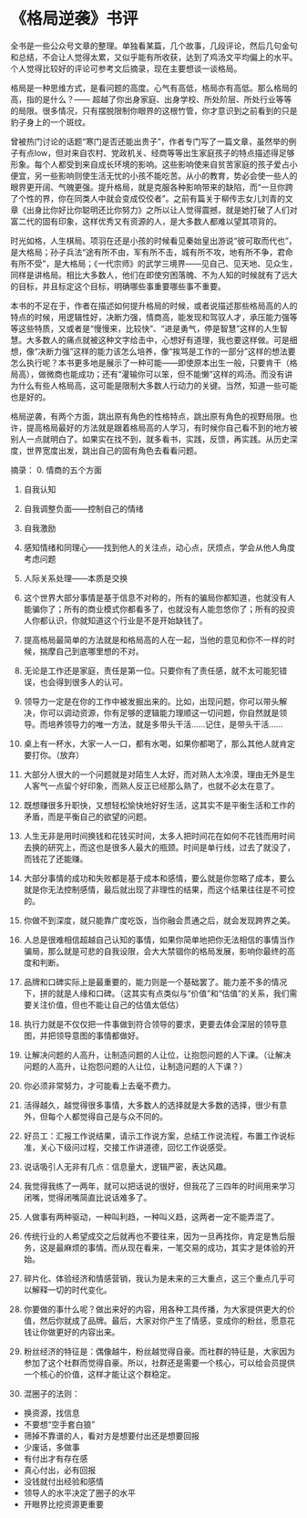 # 《格局逆袭》书评
全书是一些公众号文章的整理。单独看某篇，几个故事，几段评论，然后几句金句和总结，不会让人觉得太累，又似乎能有所收获，达到了鸡汤文平均偏上的水平。个人觉得比较好的评论可参考文后摘录，现在主要想谈一谈格局。

格局是一种思维方式，是看问题的高度。心气有高低，格局亦有高低。那么格局的高，指的是什么？—— 超越了你出身家庭、出身学校、所处阶层、所处行业等等的局限。很多情况，只有摆脱限制你眼界的这根竹管，你才意识到之前看到的只是豹子身上的一个斑纹。

曾被热门讨论的话题“寒门是否还能出贵子”，作者专门写了一篇文章，虽然举的例子有点low，但对来自农村、党政机关、经商等等出生家庭孩子的特点描述得足够形象。每个人都受到来自成长环境的影响。这些影响使来自贫苦家庭的孩子爱占小便宜，另一些影响则使生活无忧的小孩不能吃苦。从小的教育，势必会使一些人的眼界更开阔、气魄更强。提升格局，就是克服各种影响带来的缺陷，而“一旦你跨了个性的界，你在同类人中就会变成佼佼者”。之前有篇关于柳传志女儿刘青的文章《出身比你好比你聪明还比你努力》之所以让人觉得震撼，就是她打破了人们对富二代的固有印象，这样优秀又有资源的人，是大多数人都难以望其项背的。

时光如格，人生棋局。项羽在还是小孩的时候看见秦始皇出游说“彼可取而代也”，是大格局；孙子兵法“途有所不由，军有所不击，城有所不攻，地有所不争，君命有所不受”，是大格局；《一代宗师》的武学三境界——见自己、见天地、见众生，同样是讲格局。相比大多数人，他们在即使穷困落魄、不为人知的时候就有了远大的目标，并且标定这个目标，明确哪些事重要哪些事不重要。

本书的不足在于，作者在描述如何提升格局的时候，或者说描述那些格局高的人的特点的时候，用逻辑性好，决断力强，情商高，能发现和驾驭人才，承压能力强等等这些特质，又或者是“慢慢来，比较快”、“进是勇气，停是智慧”这样的人生智慧。大多数人的痛点就被这种文字给击中，心想好有道理，我也要这样做。可是细想，像“决断力强”这样的能力该怎么培养，像“挨骂是工作的一部分”这样的想法要怎么执行呢？本书更多地是展示了一种可能——即使原本出生一般，只要肯干（格局高），做微商也能成功；还有“灌输你可以笨，但不能懒”这样的鸡汤。而没有讲为什么有些人格局高，这可能是限制大多数人行动力的关键。当然，知道一些可能也是好的。

格局逆袭，有两个方面，跳出原有角色的性格特点，跳出原有角色的视野局限。也许，提高格局最好的方法就是跟着格局高的人学习，有时候你自己看不到的地方被别人一点就明白了。如果实在找不到，就多看书，实践，反馈，再实践。从历史深度，世界宽度出发，跳出自己的固有角色去看看问题。

摘录：
0. 情商的五个方面
  1. 自我认知
  2. 自我调整负面——控制自己的情绪
  3. 自我激励
  4. 感知情绪和同理心——找到他人的关注点，动心点，厌烦点，学会从他人角度考虑问题
  5. 人际关系处理——本质是交换

1. 这个世界大部分事情是基于信息不对称的，所有的骗局你都知道，也就没有人能骗你了；所有的商业模式你都看多了，也就没有人能忽悠你了；所有的投资人你都认识，你就知道这个行业是不是开始缺钱了。
2. 提高格局最简单的方法就是和格局高的人在一起，当他的意见和你不一样的时候，揣摩自己到底哪里想的不对。
3. 无论是工作还是家庭，责任是第一位。只要你有了责任感，就不太可能犯错误，也会得到很多人的认可。
4. 领导力一定是在你的工作中被发掘出来的。比如，出现问题，你可以带头解决，你可以调动资源，你有足够的逻辑能力理顺这一切问题，你自然就是领导。而培养领导力的唯一方法，就是多带头干活……记住，是带头干活……
5. 桌上有一杯水，大家一人一口，都有水喝，如果你都喝了，那么其他人就肯定要打你。（放弃）
6. 大部分人很大的一个问题就是对陌生人太好，而对熟人太冷漠，理由无外是生人客气一点留个好印象，而熟人反正已经那么熟了，也就不必太在意了。
7. 既想赚很多升职快，又想轻松愉快地好好生活，这其实不是平衡生活和工作的矛盾，而是平衡自己的欲望的问题。
8. 人生无非是用时间换钱和花钱买时间，太多人把时间花在如何不花钱而用时间去换的研究上，而这也是很多人最大的瓶颈。时间是单行线，过去了就没了，而钱花了还能赚。
9. 大部分事情的成功和失败都是基于成本和感情，要么就是你忽略了成本，要么就是你无法控制感情，最后就出现了非理性的结果，而这个结果往往是不可控的。
10. 你做不到深度，就只能靠广度吃饭，当你融会贯通之后，就会发现跨界之美。
11. 人总是很难相信超越自己认知的事情，如果你简单地把你无法相信的事情当作骗局，那么就是可悲的自我设限，会大大禁锢你的格局发展，影响你最终的高度和判断。
12. 品牌和口碑实际上是最重要的，能力则是一个基础罢了。能力差不多的情况下，拼的就是人缘和口碑。（这其实有点类似与“价值”和“估值”的关系，我们需要关注价值，但也不能让自己的估值太低估）
13. 执行力就是不仅仅把一件事做到符合领导的要求，更要去体会深层的领导意图，并把领导意图的事情都做好。
14. 让解决问题的人高升，让制造问题的人让位，让抱怨问题的人下课。（让解决问题的人高升，让抱怨问题的人让位，让制造问题的人下课？）
15. 你必须非常努力，才可能看上去毫不费力。
16. 活得越久，越觉得很多事情，大多数人的选择就是大多数的选择，很少有意外，但每个人都觉得自己是与众不同的。
17. 好员工：汇报工作说结果，请示工作说方案，总结工作说流程，布置工作说标准，关心下级问过程，交接工作讲道德，回忆工作说感受。
18. 说话吸引人无非有几点：信息量大，逻辑严密，表达风趣。
19. 我觉得我练了一两年，就可以把话说的很好，但我花了三四年的时间用来学习闭嘴，觉得闭嘴简直比说话难多了。
20. 人做事有两种驱动，一种叫利趋，一种叫义趋，这两者一定不能弄混了。
21. 传统行业的人希望成交之后就再也不要往来，因为一旦再找你，肯定是售后服务，这是最麻烦的事情。而从现在看来，一笔交易的成功，其实才是体验的开始。
22. 碎片化、体验经济和情感营销，我认为是未来的三大重点，这三个重点几乎可以解释一切的时代变化。
23. 你要做的事什么呢？做出来好的内容，用各种工具传播，为大家提供更大的价值，然后你就成了品牌。最后，大家对你产生了情感，变成你的粉丝，愿意花钱让你做更好的内容出来。
24. 粉丝经济的特征是：偶像越牛，粉丝越觉得自豪。而社群的特征是，大家因为参加了这个社群而觉得自豪。所以，社群还是需要一个核心，可以给会员提供一个核心的价值，这样才能让这个群稳定。
25. 混圈子的法则：
  - 换资源，找信息
  - 不要想“空手套白狼”
  - 筛掉不靠谱的人，看对方是想要付出还是想要回报
  - 少废话，多做事
  - 有付出才有存在感
  - 真心付出，必有回报
  - 没钱就付出经验和感情
  - 领导人的水平决定了圈子的水平
  - 开眼界比挖资源更重要
